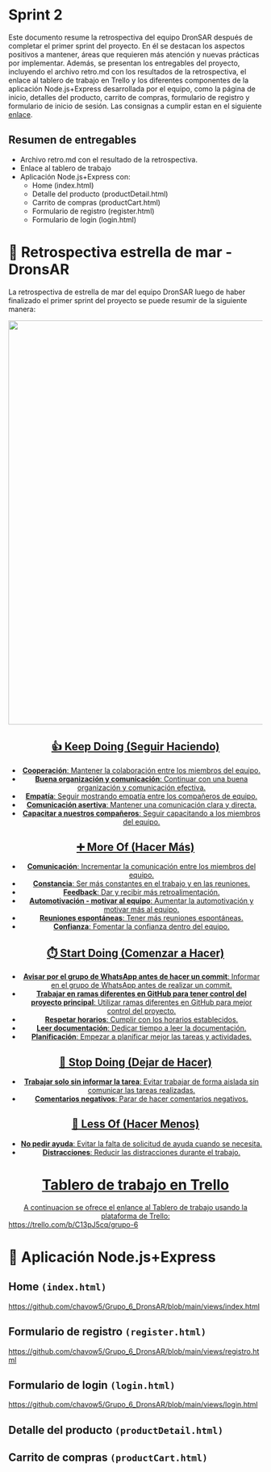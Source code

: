 # Sprint 2

Este documento resume la retrospectiva del equipo DronSAR después de completar el primer sprint del proyecto. En él se destacan los aspectos positivos a mantener, áreas que requieren más atención y nuevas prácticas por implementar. Además, se presentan los entregables del proyecto, incluyendo el archivo retro.md con los resultados de la retrospectiva, el enlace al tablero de trabajo en Trello y los diferentes componentes de la aplicación Node.js+Express desarrollada por el equipo, como la página de inicio, detalles del producto, carrito de compras, formulario de registro y formulario de inicio de sesión. Las consignas a cumplir estan en el siguiente [enlace](https://drive.google.com/file/d/1qmrlVIY1rKOGIr-vLzkFzX-BYrdVtRmv/view).

## Resumen de entregables
- Archivo retro.md con el resultado de la retrospectiva.
- Enlace al tablero de trabajo
- Aplicación Node.js+Express con:
  - Home (index.html)
  - Detalle del producto (productDetail.html)
  - Carrito de compras (productCart.html)
  - Formulario de registro (register.html)
  - Formulario de login (login.html)




# 🔄 Retrospectiva estrella de mar - DronsAR

La retrospectiva de estrella de mar del equipo DronSAR luego de haber finalizado el primer sprint del proyecto se puede resumir de la siguiente manera:

<a href="https://jamboard.google.com/d/1Gs2wdcw2brC3uuam4NZVb0yCvpyKNdkrMNkCz1aQXNg/edit?usp=sharing" style="display: block; text-align: center;">
<img src="https://img001.prntscr.com/file/img001/MwxO7cRWTjKf2S3NRQeYAg.png" width="800">


## 👍 Keep Doing (Seguir Haciendo)
- **Cooperación**: Mantener la colaboración entre los miembros del equipo.
- **Buena organización y comunicación**: Continuar con una buena organización y comunicación efectiva.
- **Empatía**: Seguir mostrando empatía entre los compañeros de equipo.
- **Comunicación asertiva**: Mantener una comunicación clara y directa.
- **Capacitar a nuestros compañeros**: Seguir capacitando a los miembros del equipo.

## ➕ More Of (Hacer Más)
- **Comunicación**: Incrementar la comunicación entre los miembros del equipo.
- **Constancia**: Ser más constantes en el trabajo y en las reuniones.
- **Feedback**: Dar y recibir más retroalimentación.
- **Automotivación - motivar al equipo**: Aumentar la automotivación y motivar más al equipo.
- **Reuniones espontáneas**: Tener más reuniones espontáneas.
- **Confianza**: Fomentar la confianza dentro del equipo.

## ⏱️ Start Doing (Comenzar a Hacer)
- **Avisar por el grupo de WhatsApp antes de hacer un commit**: Informar en el grupo de WhatsApp antes de realizar un commit.
- **Trabajar en ramas diferentes en GitHub para tener control del proyecto principal**: Utilizar ramas diferentes en GitHub para mejor control del proyecto.
- **Respetar horarios**: Cumplir con los horarios establecidos.
- **Leer documentación**: Dedicar tiempo a leer la documentación.
- **Planificación**: Empezar a planificar mejor las tareas y actividades.

## 🚫 Stop Doing (Dejar de Hacer)
- **Trabajar solo sin informar la tarea**: Evitar trabajar de forma aislada sin comunicar las tareas realizadas.
- **Comentarios negativos**: Parar de hacer comentarios negativos.

## 🎈 Less Of (Hacer Menos)
- **No pedir ayuda**: Evitar la falta de solicitud de ayuda cuando se necesita.
- **Distracciones**: Reducir las distracciones durante el trabajo.

# Tablero de trabajo en Trello

A continuacion se ofrece el enlance al Tablero de trabajo usando la plataforma de Trello: https://trello.com/b/C13pJ5cq/grupo-6

# 🚀 Aplicación Node.js+Express 

## Home ```(index.html)```

https://github.com/chavow5/Grupo_6_DronsAR/blob/main/views/index.html

## Formulario de registro ```(register.html)```

https://github.com/chavow5/Grupo_6_DronsAR/blob/main/views/registro.html

## Formulario de login ```(login.html)```

https://github.com/chavow5/Grupo_6_DronsAR/blob/main/views/login.html

## Detalle del producto ```(productDetail.html)```
## Carrito de compras ```(productCart.html)```

